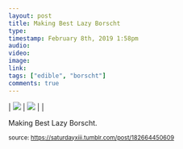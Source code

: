 ```yaml
---
layout: post
title: Making Best Lazy Borscht
type: 
timestamp: February 8th, 2019 1:58pm
audio: 
video: 
image: 
link: 
tags: ["edible", "borscht"]
comments: true
---
```


| <img src="https://saturdayxiii.github.io/media/182664450609_0.jpg"/> | <img src="https://saturdayxiii.github.io/media/182664450609_1.gif"/> |  |

Making Best Lazy Borscht.
 
  
<small>source: https://saturdayxiii.tumblr.com/post/182664450609</small>